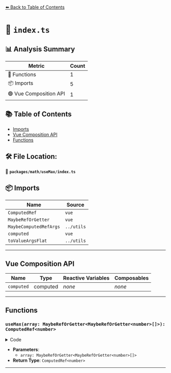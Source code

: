 [⬅️ Back to Table of Contents](../../../index.md)

# 📄 `index.ts`

## 📊 Analysis Summary

| Metric | Count |
|--------|-------|
| 🔧 Functions | 1 |
| 📦 Imports | 5 |
| 🟢 Vue Composition API | 1 |

## 📚 Table of Contents

- [Imports](#imports)
- [Vue Composition API](#vue-composition-api)
- [Functions](#functions)

## 🛠️ File Location:
📂 **`packages/math/useMax/index.ts`**

## 📦 Imports

| Name | Source |
|------|--------|
| `ComputedRef` | `vue` |
| `MaybeRefOrGetter` | `vue` |
| `MaybeComputedRefArgs` | `../utils` |
| `computed` | `vue` |
| `toValueArgsFlat` | `../utils` |


---

## Vue Composition API

| Name | Type | Reactive Variables | Composables |
|------|------|-------------------|-------------|
| `computed` | computed | *none* | *none* |


---

## Functions

### `useMax(array: MaybeRefOrGetter<MaybeRefOrGetter<number>[]>): ComputedRef<number>`

<details><summary>Code</summary>

```ts
export function useMax(array: MaybeRefOrGetter<MaybeRefOrGetter<number>[]>): ComputedRef<number>
```
</details>

- **Parameters**:
  - `array: MaybeRefOrGetter<MaybeRefOrGetter<number>[]>`
- **Return Type**: `ComputedRef<number>`

---